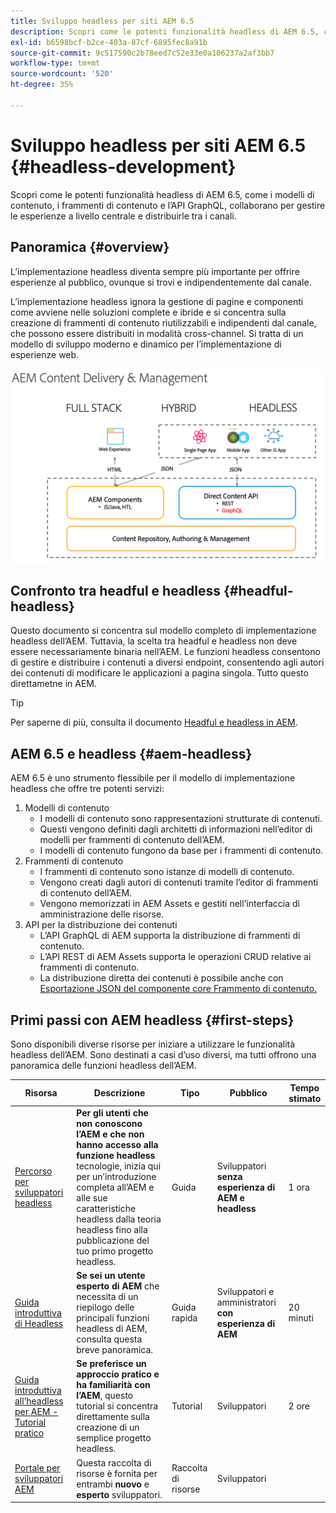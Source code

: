 ```yaml
---
title: Sviluppo headless per siti AEM 6.5
description: Scopri come le potenti funzionalità headless di AEM 6.5, come i modelli di contenuto, i frammenti di contenuto e l’API GraphQL, collaborano per gestire le esperienze a livello centrale e distribuirle tra i canali.
exl-id: b6598bcf-b2ce-403a-87cf-6895fec8a91b
source-git-commit: 9c517590c2b78eed7c52e33e0a106237a2af3bb7
workflow-type: tm+mt
source-wordcount: '520'
ht-degree: 35%

---
```


# Sviluppo headless per siti AEM 6.5 {#headless-development}

Scopri come le potenti funzionalità headless di AEM 6.5, come i modelli di contenuto, i frammenti di contenuto e l’API GraphQL, collaborano per gestire le esperienze a livello centrale e distribuirle tra i canali.

## Panoramica {#overview}

L’implementazione headless diventa sempre più importante per offrire esperienze al pubblico, ovunque si trovi e indipendentemente dal canale.

L’implementazione headless ignora la gestione di pagine e componenti come avviene nelle soluzioni complete e ibride e si concentra sulla creazione di frammenti di contenuto riutilizzabili e indipendenti dal canale, che possono essere distribuiti in modalità cross-channel. Si tratta di un modello di sviluppo moderno e dinamico per l’implementazione di esperienze web.

![Modelli di implementazione di AEM](/help/sites-developing/headless/getting-started/assets/aem-implementation-models.png)

## Confronto tra headful e headless {#headful-headless}

Questo documento si concentra sul modello completo di implementazione headless dell’AEM. Tuttavia, la scelta tra headful e headless non deve essere necessariamente binaria nell’AEM. Le funzioni headless consentono di gestire e distribuire i contenuti a diversi endpoint, consentendo agli autori dei contenuti di modificare le applicazioni a pagina singola. Tutto questo direttametne in AEM.

>[!TIP]
>
>Per saperne di più, consulta il documento [Headful e headless in AEM](/help/sites-developing/headful-headless.md).

## AEM 6.5 e headless {#aem-headless}

AEM 6.5 è uno strumento flessibile per il modello di implementazione headless che offre tre potenti servizi:

1. Modelli di contenuto
   * I modelli di contenuto sono rappresentazioni strutturate di contenuti.
   * Questi vengono definiti dagli architetti di informazioni nell’editor di modelli per frammenti di contenuto dell’AEM.
   * I modelli di contenuto fungono da base per i frammenti di contenuto.
1. Frammenti di contenuto
   * I frammenti di contenuto sono istanze di modelli di contenuto.
   * Vengono creati dagli autori di contenuti tramite l’editor di frammenti di contenuto dell’AEM.
   * Vengono memorizzati in AEM Assets e gestiti nell’interfaccia di amministrazione delle risorse.
1. API per la distribuzione dei contenuti
   * L’API GraphQL di AEM supporta la distribuzione di frammenti di contenuto.
   * L’API REST di AEM Assets supporta le operazioni CRUD relative ai frammenti di contenuto.
   * La distribuzione diretta dei contenuti è possibile anche con [Esportazione JSON del componente core Frammento di contenuto.](https://experienceleague.adobe.com/docs/experience-manager-core-components/using/components/content-fragment-component.html?lang=it)

## Primi passi con AEM headless {#first-steps}

Sono disponibili diverse risorse per iniziare a utilizzare le funzionalità headless dell’AEM. Sono destinati a casi d’uso diversi, ma tutti offrono una panoramica delle funzioni headless dell’AEM.

| Risorsa | Descrizione | Tipo | Pubblico | Tempo stimato |
|---|---|---|---|---|
| [Percorso per sviluppatori headless](/help/journey-headless/developer/overview.md) | **Per gli utenti che non conoscono l’AEM e che non hanno accesso alla funzione headless** tecnologie, inizia qui per un’introduzione completa all’AEM e alle sue caratteristiche headless dalla teoria headless fino alla pubblicazione del tuo primo progetto headless. | Guida | Sviluppatori **senza esperienza di AEM e headless** | 1 ora |
| [Guida introduttiva di Headless](/help/sites-developing/headless/getting-started/introduction.md) | **Se sei un utente esperto di AEM** che necessita di un riepilogo delle principali funzioni headless di AEM, consulta questa breve panoramica. | Guida rapida | Sviluppatori e amministratori **con esperienza di AEM** | 20 minuti |
| [Guida introduttiva all’headless per AEM - Tutorial pratico](https://experienceleague.adobe.com/docs/experience-manager-learn/getting-started-with-aem-headless/graphql/multi-step/overview.html?lang=it) | **Se preferisce un approccio pratico e ha familiarità con l’AEM**, questo tutorial si concentra direttamente sulla creazione di un semplice progetto headless. | Tutorial | Sviluppatori | 2 ore |
| [Portale per sviluppatori AEM](https://experienceleague.adobe.com/landing/experience-manager/headless/developer.html?lang=it) | Questa raccolta di risorse è fornita per entrambi **nuovo** e **esperto** sviluppatori. | Raccolta di risorse | Sviluppatori | |
